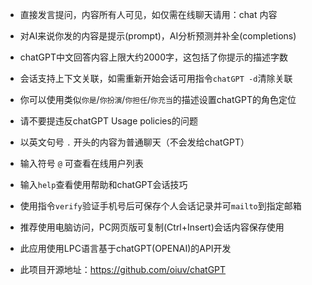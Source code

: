
- 直接发言提问，内容所有人可见，如仅需在线聊天请用：chat 内容
- 对AI来说你发的内容是提示(prompt)，AI分析预测并补全(completions)
- chatGPT中文回答内容上限大约2000字，这包括了你提示的描述字数
- 会话支持上下文关联，如需重新开始会话可用指令`chatGPT -d`清除关联
- 你可以使用类似`你是`/`你扮演`/`你担任`/`你充当`的描述设置chatGPT的角色定位
- 请不要提违反chatGPT Usage policies的问题

- 以英文句号 `.` 开头的内容为普通聊天（不会发给chatGPT）
- 输入符号 `@` 可查看在线用户列表
- 输入`help`查看使用帮助和chatGPT会话技巧
- 使用指令`verify`验证手机号后可保存个人会话记录并可`mailto`到指定邮箱

- 推荐使用电脑访问，PC网页版可复制(Ctrl+Insert)会话内容保存使用
- 此应用使用LPC语言基于chatGPT(OPENAI)的API开发
- 此项目开源地址：https://github.com/oiuv/chatGPT
